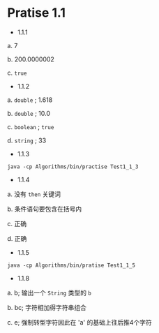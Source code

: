# Pratise 1.1

- 1.1.1

a. 7

b. 200.0000002

c. `true`

- 1.1.2

a. `double` ; 1.618

b. `double` ; 10.0

c. `boolean` ; `true`

d. `string` ; 33

- 1.1.3

`java -cp Algorithms/bin/practise Test1_1_3`

- 1.1.4

a. 没有 `then` 关键词

b. 条件语句要包含在括号内

c. 正确

d. 正确

- 1.1.5

`java -cp Algorithms/bin/pratise Test1_1_5`

- 1.1.8

a. b; 输出一个 `String` 类型的 `b`

b. bc; 字符相加得字符串组合

c. e; 强制转型字符因此在 'a' 的基础上往后推4个字符
